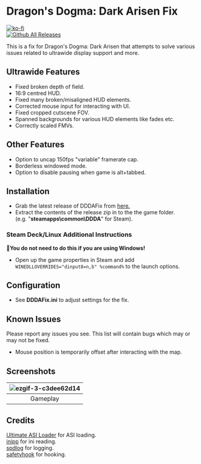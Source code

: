 # Dragon's Dogma: Dark Arisen Fix
[![ko-fi](https://ko-fi.com/img/githubbutton_sm.svg)](https://ko-fi.com/W7W01UAI9)</br>
[![Github All Releases](https://img.shields.io/github/downloads/Lyall/DDDAFix/total.svg)](https://github.com/Lyall/DDDAFix/releases)

This is a fix for Dragon's Dogma: Dark Arisen that attempts to solve various issues related to ultrawide display support and more.<br />


## Ultrawide Features
- Fixed broken depth of field.
- 16:9 centred HUD.
- Fixed many broken/misaligned HUD elements.
- Corrected mouse input for interacting with UI.
- Fixed cropped cutscene FOV.
- Spanned backgrounds for various HUD elements like fades etc.
- Correctly scaled FMVs.

## Other Features
- Option to uncap 150fps "variable" framerate cap.
- Borderless windowed mode.
- Option to disable pausing when game is alt+tabbed.

## Installation
- Grab the latest release of DDDAFix from [here.](https://github.com/Lyall/DDDAFix/releases)
- Extract the contents of the release zip in to the the game folder.<br />(e.g. "**steamapps\common\DDDA**" for Steam).

### Steam Deck/Linux Additional Instructions
🚩**You do not need to do this if you are using Windows!**
- Open up the game properties in Steam and add `WINEDLLOVERRIDES="dinput8=n,b" %command%` to the launch options.

## Configuration
- See **DDDAFix.ini** to adjust settings for the fix.

## Known Issues
Please report any issues you see.
This list will contain bugs which may or may not be fixed.
- Mouse position is temporarily offset after interacting with the map.

## Screenshots

| ![ezgif-3-c3dee62d14](https://github.com/Lyall/DDDAFix/assets/695941/be7804e2-e896-47ac-ab1e-d03e9e00cdcd) |
|:--:|
| Gameplay |

## Credits
[Ultimate ASI Loader](https://github.com/ThirteenAG/Ultimate-ASI-Loader) for ASI loading. <br />
[inipp](https://github.com/mcmtroffaes/inipp) for ini reading. <br />
[spdlog](https://github.com/gabime/spdlog) for logging. <br />
[safetyhook](https://github.com/cursey/safetyhook) for hooking.
